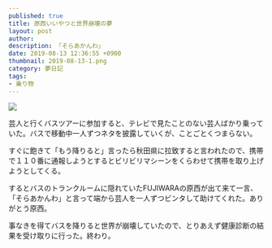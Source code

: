 ```yaml
---
published: true
title: 原西いいやつと世界崩壊の夢
layout: post
author: 
description: 「そらあかんわ」
date: 2019-08-13 12:36:55 +0900
thumbnail: 2019-08-13-1.png
category: 夢日記
tags:
- 乗り物
---
```


![]({{site.baseurl}}/assets/img/2019-08-13-1.png)

芸人と行くバスツアーに参加すると、テレビで見たことのない芸人ばかり乗っていた。バスで移動中一人ずつネタを披露していくが、ことごとくつまらない。

すぐに飽きて「もう降りると」言ったら秋田県に拉致すると言われたので、携帯で１１０番に通報しようとするとビリビリマシーンをくらわせて携帯を取り上げようとしてくる。

するとバスのトランクルームに隠れていたFUJIWARAの原西が出て来て一言、「そらあかんわ」と言って端から芸人を一人ずつビンタして助けてくれた。ありがとう原西。

事なきを得てバスを降りると世界が崩壊していたので、とりあえず健康診断の結果を受け取りに行った。終わり。
